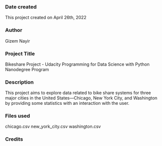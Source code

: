 ### Date created
This project created on April 26th, 2022

### Author
Gizem Nayir

### Project Title
Bikeshare Project - Udacity Programming for Data Science with Python Nanodegree Program

### Description
This project aims to explore data related to bike share systems for three major cities in the United States—Chicago, New York City, and Washington by providing some statistics with an interaction with the user.

### Files used
chicago.csv
new_york_city.csv
washington.csv

### Credits

